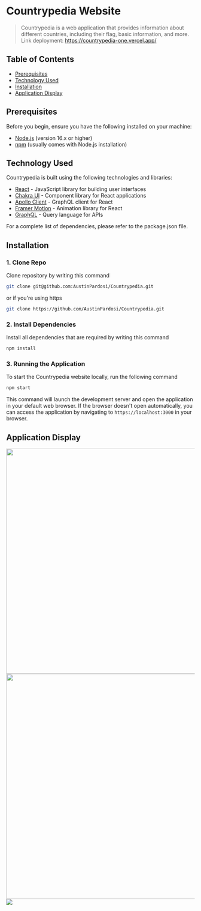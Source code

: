 # Countrypedia Website

> Countrypedia is a web application that provides information about different countries, including their flag, basic information, and more. <br>
> Link deployment: https://countrypedia-one.vercel.app/

## Table of Contents

- [Prerequisites](#prerequisites)
- [Technology Used](#technology-used)
- [Installation](#installation)
- [Application Display](#application-display)

## Prerequisites

Before you begin, ensure you have the following installed on your machine:
- [Node.js](https://nodejs.org/en) (version 16.x or higher)
- [npm](https://www.npmjs.com/n) (usually comes with Node.js installation)

## Technology Used

Countrypedia is built using the following technologies and libraries:

- [React](https://react.dev) - JavaScript library for building user interfaces
- [Chakra UI](https://chakra-ui.com) - Component library for React applications
- [Apollo Client](https://www.apollographql.com/docs/react) - GraphQL client for React
- [Framer Motion](https://www.framer.com/motion) - Animation library for React
- [GraphQL](https://graphql.org/) - Query language for APIs

For a complete list of dependencies, please refer to the package.json file.

## Installation

### 1. Clone Repo

Clone repository by writing this command

```sh
git clone git@github.com:AustinPardosi/Countrypedia.git
```

or if you're using https

```sh
git clone https://github.com/AustinPardosi/Countrypedia.git
```

### 2. Install Dependencies

Install all dependencies that are required by writing this command

```sh
npm install
```

### 3. Running the Application

To start the Countrypedia website locally, run the following command

```sh
npm start
```

This command will launch the development server and open the application in your default web browser. If the browser doesn't open automatically, you can access the application by navigating to `https://localhost:3000` in your browser.

## Application Display

<img src="https://i.ibb.co/M72DvcS/Screenshot-2023-08-10-142458.png" width="600">
<img src="https://i.ibb.co/h93VnQg/Screenshot-2023-08-10-142534.png" width="600">
<img src="https://i.ibb.co/stmLVfZ/Screenshot-2023-08-10-142617.png">